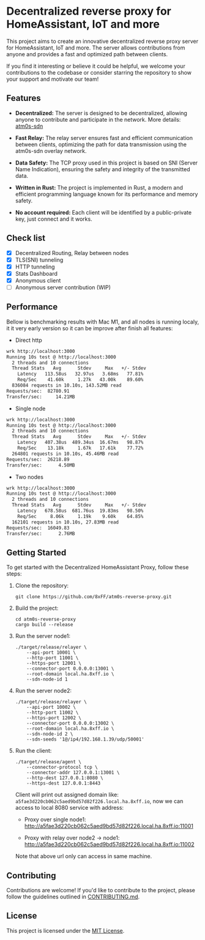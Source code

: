 # Decentralized reverse proxy for HomeAssistant, IoT and more

This project aims to create an innovative decentralized reverse proxy server for HomeAssistant, IoT and more. The server allows contributions from anyone and provides a fast and optimized path between clients.

If you find it interesting or believe it could be helpful, we welcome your contributions to the codebase or consider starring the repository to show your support and motivate our team!

## Features

- **Decentralized:** The server is designed to be decentralized, allowing anyone to contribute and participate in the network. More details: [atm0s-sdn](https://github.com/8xff/atm0s-sdn)

- **Fast Relay:** The relay server ensures fast and efficient communication between clients, optimizing the path for data transmission using the atm0s-sdn overlay network.

- **Data Safety:** The TCP proxy used in this project is based on SNI (Server Name Indication), ensuring the safety and integrity of the transmitted data.

- **Written in Rust:** The project is implemented in Rust, a modern and efficient programming language known for its performance and memory safety.

- **No account required:** Each client will be identified by a public-private key, just connect and it works.

## Check list

- [x] Decentralized Routing, Relay between nodes
- [x] TLS(SNI) tunneling
- [x] HTTP tunneling
- [x] Stats Dashboard
- [x] Anonymous client
- [ ] Anonymous server contribution (WIP)

## Performance

Bellow is benchmarking results with Mac M1, and all nodes is running localy, it it very early version so it can be improve after finish all features:

- Direct http

```bash
wrk http://localhost:3000
Running 10s test @ http://localhost:3000
  2 threads and 10 connections
  Thread Stats   Avg      Stdev     Max   +/- Stdev
    Latency   113.58us   32.97us   3.68ms   77.81%
    Req/Sec    41.60k     1.27k   43.00k    89.60%
  836084 requests in 10.10s, 143.52MB read
Requests/sec:  82780.91
Transfer/sec:     14.21MB
```

- Single node

```bash
wrk http://localhost:3000
Running 10s test @ http://localhost:3000
  2 threads and 10 connections
  Thread Stats   Avg      Stdev     Max   +/- Stdev
    Latency   407.38us  489.34us  16.67ms   98.87%
    Req/Sec    13.18k     1.67k   17.61k    77.72%
  264801 requests in 10.10s, 45.46MB read
Requests/sec:  26218.89
Transfer/sec:      4.50MB
```

- Two nodes

```bash
wrk http://localhost:3000
Running 10s test @ http://localhost:3000
  2 threads and 10 connections
  Thread Stats   Avg      Stdev     Max   +/- Stdev
    Latency   678.58us  681.76us  19.83ms   98.50%
    Req/Sec     8.06k     1.19k    9.60k    64.85%
  162101 requests in 10.10s, 27.83MB read
Requests/sec:  16049.83
Transfer/sec:      2.76MB
```

## Getting Started

To get started with the Decentralized HomeAssistant Proxy, follow these steps:

1. Clone the repository:

    ```shell
    git clone https://github.com/8xFF/atm0s-reverse-proxy.git
    ```

2. Build the project:

    ```shell
    cd atm0s-reverse-proxy
    cargo build --release
    ```

3. Run the server node1:

    ```shell
    ./target/release/relayer \
        --api-port 10001 \
        --http-port 11001 \
        --https-port 12001 \
        --connector-port 0.0.0.0:13001 \
        --root-domain local.ha.8xff.io \
        --sdn-node-id 1
    ```

3. Run the server node2:

    ```shell
    ./target/release/relayer \
        --api-port 10002 \
        --http-port 11002 \
        --https-port 12002 \
        --connector-port 0.0.0.0:13002 \
        --root-domain local.ha.8xff.io \
        --sdn-node-id 2 \
        --sdn-seeds '1@/ip4/192.168.1.39/udp/50001'
    ```

4. Run the client:

    ```shell
    ./target/release/agent \
        --connector-protocol tcp \
        --connector-addr 127.0.0.1:13001 \
        --http-dest 127.0.0.1:8080 \
        --https-dest 127.0.0.1:8443
    ```
    Client will print out assigned domain like: `a5fae3d220cb062c5aed9bd57d82f226.local.ha.8xff.io`, now we can access to local 8080 service with address:

    - Proxy over single node1:
    http://a5fae3d220cb062c5aed9bd57d82f226.local.ha.8xff.io:11001

    - Proxy with relay over node2 -> node1:
    http://a5fae3d220cb062c5aed9bd57d82f226.local.ha.8xff.io:11002

    Note that above url only can access in same machine.

## Contributing

Contributions are welcome! If you'd like to contribute to the project, please follow the guidelines outlined in [CONTRIBUTING.md](CONTRIBUTING.md).

## License

This project is licensed under the [MIT License](LICENSE).
